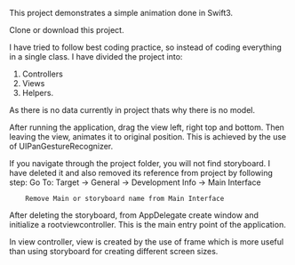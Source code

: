 This project demonstrates a simple animation done in Swift3.

Clone or download this project.

I have tried to follow best coding practice, so instead of coding everything in a single class. I have divided the project into:
 1. Controllers
 2. Views
 3. Helpers. 

 As there is no data currently in project thats why there is no model.

After running the application, drag the view left, right top and bottom. Then leaving the view, animates it to original position. 
This is achieved by the use of UIPanGestureRecognizer.

If you navigate through the project folder, you will not find storyboard. I have deleted it and also removed its reference from project by following step:
	Go To: Target -> General -> Development Info -> Main Interface

		Remove Main or storyboard name from Main Interface

After deleting the storyboard, from AppDelegate create window and initialize a rootviewcontroller. This is the main entry point of the application.

In view controller, view is created by the use of frame which is more useful than using storyboard for creating different screen sizes.


